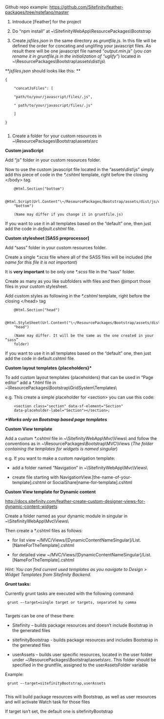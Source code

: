 Github repo example:
<https://github.com/Sitefinity/feather-packages/tree/nstefano/master>

1.  Introduce \[Feather\] for the project

2.  Do “npm install” at
    \~\\SitefinityWebApp\\ResourcePackages\\Bootstrap

3.  Create *jsfiles.json* in the same directory as *gruntfile.js*. In this
    file will be defined the order for concating and unglifing your
    javascript files. As result there will be one javascript file named
    “*output.min.js*” (*you can rename it in *gruntfile.js* in the
    initialization of “uglify”*) located in
    \~\\ResourcePackages\\Bootstrap\\assets\\dist\\js\\

***jsfiles.json* should looks like this: **

```
{

	"concatJsFiles": [

	"path/to/your/javascript/files/.js",

	" path/to/your/javascript/files/.js"

	]

}
 
```

1.  Create a folder for your custom resources in
    \~\\ResourcePackages\\Bootstrap\\assets\\src

**Custom javaScript**

Add “js” folder in your custom resources folder.

Now to use the custom javascript file located in the “assets\\dist\\js”
simply add this piece of code in the *\*.cshtml* template, right before
the closing &lt;/body&gt; tag.

```
	@Html.Section("bottom")

	@Html.Script(Url.Content"\~/ResourcePackages/Bootstrap/assets/dist/js/output.min.js"),
	"bottom")

	(Name may differ if you change it in gruntfile.js)
```

If you want to use it in all templates based on the “default” one, then
just add the code in *default.cshtml* file.

**Custom stylesheet \[SASS preprocessor\]**

Add “sass” folder in your custom resources folder.

Create a single *\*.scss* file where all of the SASS files will be
included (*the name for this file it is not important*)

It is **very important** to be only one *\*.scss* file in the “sass”
folder.

Create as many as you like subfolders with files and then @import those
files in your custom stylesheet.

Add custom styles as following in the *\*.cshtml* template, right before
the closing &lt;/head&gt; tag

```
	@Html.Section("head")

	@Html.StyleSheet(Url.Content("\~/ResourcePackages/Bootstrap/assets/dist/css/oranges.min.css"),
	"head")

	(Name may differ. It will be the same as the one created in your “sass”
	folder)
```

If you want to use it in all templates based on the “default” one, then
just add the code in default.cshtml file.

**Custom layout templates {placeholders}\***

To add custom layout templates {placeholders} that can be used in “Page
editor” add a *\*.html* file in
\~\\ResourcePackages\\Bootstrap\\GridSystem\\Templates\\

e.g. This create a simple placeholder for &lt;section&gt; you can use
this code:

```
	<section class="section" data-sf-element="Section"
	data-placeholder-label="Section"></section>;
```

***\*Works only on Bootstrap based page templates***

**Custom View template**

Add a custom *\*.cshtml* file in \~\\SitefinityWebApp\\Mvc\\Views\\ and
follow the conventions as in \~\\ResourcePackages\\Bootstrap\\MVC\\Views
(*The folder containing the templates for widgets is named singular*)

e.g. If you want to make a custom navigation template:

- add a folder named “Navigation” in \~\\SitefinityWebApp\\Mvc\\Views\\

- create file starting with
NavigationView.\[the-name-of-your-template\].cshtml or
SocialShare\[name-for-template\].cshtml

**Custom View template for Dynamic content**

http://docs.sitefinity.com/feather-create-custom-designer-views-for-dynamic-content-widgets

Create a folder named as your dynamic module in singular in
\~\\SitefinityWebApp\\Mvc\\Views\\

Then create a \*.cshtml files as follows:

- for list view
\~/MVC/Views/\[DynamicContentNameSingular\]/List.\[NameForTheTemplate\].cshtml

- for detailed view
\~/MVC/Views/\[DynamicContentNameSingular\]/List.\[NameForTheTemplate\].cshtml

*Hint: You can find current used templates as you navigate to Design
&gt; Widget Templates from Sitefinity Backend.*

**Grunt tasks:**

Currently grunt tasks are executed with the following command:


```
 grunt –-target=single target or targets, separated by comma
 
```

Targets can be one of these there:

-   Sitefinity – builds package resources and doesn’t include Bootstrap
    in the generated files

-   sitefinityBootstrap - builds package resources and includes
    Bootstrap in the generated files

-   userAssets – builds user specific resources, located in the user
    folder under \~\\ResourcePackages\\Bootstrap\\assets\\src. This
    folder should be specified in the gruntfile, assigned to the
    userAssetsFolder variable

Example: 

```
 grunt –-target=sitefinityBootstrap,userAssets
 
```

This will build package resources with Bootstrap, as well as user
resources and will activate Watch task for those files

If target isn’t set, the default one is sitefinityBootstrap
